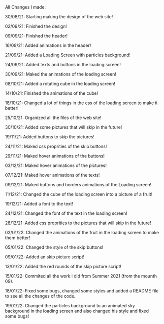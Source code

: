 All Changes I made:


30/08/21: Starting making the design of the web site!

02/09/21: Finished the design!

09/09/21: Finished the header!

16/09/21: Added animations in the header!

21/09/21: Added a Loading Screen with particles background!

24/09/21: Added texts and buttons in the loading screen!

30/09/21: Maked the animations of the loading screen!

08/10/21: Added a rotating cube in the loading screen!

14/10/21: Finished the animations of the cube!

18/10/21: Changed a lot of things in the css of the loading screen to make it better!

25/10/21: Organized all the files of the web site!

30/10/21: Added some pictures that will skip in the future!

19/11/21: Added buttons to skip the pictures!

24/11/21: Maked css proprities of the skip buttons!

29/11/21: Maked hover animations of the buttons!

03/12/21: Maked hover animations of the pictures!

07/12/21: Maked hover animations of the texts!

09/12/21: Maked buttons and borders animations of the Loading screen!

11/12/21: Changed the cube of the loading screen into a picture of a fruit!

19/12/21: Added a font to the text!

24/12/21: Changed the font of the text in the loading screen! 

28/12/21: Added css proprities to the pictures that will skip in the future!

02/01/22: Changed the animations of the fruit in the loading screen to make them better!

05/01/22: Changed the style of the skip buttons!

09/01/22: Added an skip picture script!

13/01/22: Added the red rounds of the skip picture script!

15/01/22: Commited all the work I did from Summer 2021 (from the mounth 09).

18/01/22: Fixed some bugs, changed some styles and added a README file to see all the changes of the code.

19/01/22: Changed the particles background to an animated sky background in the loading screen and also changed his style and fixed some bugs!
